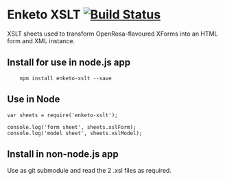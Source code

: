 Enketo XSLT [![Build Status](https://travis-ci.org/enketo/enketo-xslt.svg?branch=master)](https://travis-ci.org/enketo/enketo-xslt)
===========

XSLT sheets used to transform OpenRosa-flavoured XForms into an HTML form and XML instance.


## Install for use in node.js app

```
	npm install enketo-xslt --save
```

## Use in Node

```
var sheets = require('enketo-xslt');

console.log('form sheet', sheets.xslForm);
console.log('model sheet', sheets.xslModel);
```

## Install in non-node.js app

Use as git submodule and read the 2 .xsl files as required.
